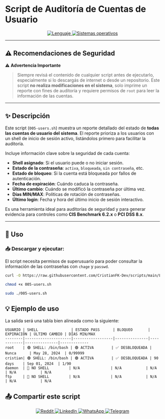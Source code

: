 # Script de Auditoría de Cuentas de Usuario

<p align="center">
    <a href="https://www.man7.org/linux/man-pages/man1/bash.1.html">
        <img src="https://img.shields.io/badge/Lenguaje-Bash-4EAA25?style=flat&logo=gnubash&labelColor=363D44" alt="Lenguaje">
    </a>
    <a href="https://www.debian.org/">
        <img src="https://img.shields.io/badge/OS-Linux%20%7C%20Debian-blue?style=flat&logoColor=b0c0c0&labelColor=363D44" alt="Sistemas operativos">
    </a>
</p>

---

## ⚠️ Recomendaciones de Seguridad

⚠️ **Advertencia Importante**
> Siempre revisá el contenido de cualquier script antes de ejecutarlo, especialmente si lo descargás de internet o desde un repositorio.
> Este script **no realiza modificaciones en el sistema**, solo imprime un reporte con fines de auditoría y requiere permisos de `root` para leer la información de las cuentas.

---

## ✨ Descripción

Este script (`005-users.sh`) muestra un reporte detallado del estado de **todas las cuentas de usuario del sistema**. El reporte prioriza a los usuarios con un shell de inicio de sesión activo, listándolos primero para facilitar la auditoría.

Incluye información clave sobre la seguridad de cada cuenta:

- **Shell asignado**: Si el usuario puede o no iniciar sesión.
- **Estado de la contraseña**: `activa`, `bloqueada`, `sin contraseña`, etc.
- **Estado de bloqueo**: Si la cuenta está bloqueada por fallos de autenticación.
- **Fecha de expiración**: Cuándo caduca la contraseña.
- **Último cambio**: Cuándo se modificó la contraseña por última vez.
- **Días MIN/MAX**: Políticas de rotación de contraseñas.
- **Último login**: Fecha y hora del último inicio de sesión interactivo.

Es una herramienta ideal para auditorías de seguridad y para generar evidencia para controles como **CIS Benchmark 6.2.x** o **PCI DSS 8.x**.

---

## 🚀 Uso

### 📥 Descargar y ejecutar:

El script necesita permisos de superusuario para poder consultar la información de las contraseñas con `chage` y `passwd`.

```bash
curl -O https://raw.githubusercontent.com/CristianFK-Dev/scripts/main/Linux/005-users.sh

chmod +x 005-users.sh

sudo ./005-users.sh
```

## 💡 Ejemplo de uso

La salida será una tabla bien alineada como la siguiente:

```
USUARIO | SHELL               | ESTADO PASS      | BLOQUEO       | EXPIRACIÓN | ÚLTIMO CAMBIO | DÍAS MIN/MAX
--------|---------------------|------------------|---------------|------------|---------------|-------------
root    | 🟢 SHELL: /bin/bash | 🟢 ACTIVA        | ✅ DESBLOQUEADA | Nunca      | May 28, 2024  | 0/99999
cristian| 🟢 SHELL: /bin/bash | 🟢 ACTIVA        | ✅ DESBLOQUEADA | 90 days    | Sep 01, 2024  | 1/90
daemon  | 🔴 NO SHELL         | N/A              | N/A           | N/A        | N/A           | N/A
ftp     | 🔴 NO SHELL         | N/A              | N/A           | N/A        | N/A           | N/A
```

## 📤 Compartir este script

<p align="center">
    <a href="https://www.reddit.com/submit?url=https://github.com/CristianFK-Dev/scripts/blob/main/Linux/005-users.sh">
        <img src="https://img.shields.io/badge/Compartir-FF4500?logo=reddit&logoColor=white" alt="Reddit" />
    </a>
    <a href="https://www.linkedin.com/sharing/share-offsite/?url=https://github.com/CristianFK-Dev/scripts/blob/main/Linux/005-users.sh">
        <img src="https://img.shields.io/badge/LinkedIn-Compartir-0077B5?style=flat&logo=linkedin" alt="LinkedIn" />
    </a>
    <a href="https://wa.me/?text=Revisá%20este%20script:%20https://github.com/CristianFK-Dev/scripts/blob/main/Linux/005-users.sh">
        <img src="https://img.shields.io/badge/Compartir-25D366?logo=whatsapp&logoColor=white" alt="WhatsApp" />
    </a>
    <a href="https://t.me/share/url?url=https://github.com/CristianFK-Dev/scripts/blob/main/Linux/005-users.sh">
        <img src="https://img.shields.io/badge/Compartir-0088CC?logo=telegram&logoColor=white" alt="Telegram" />
    </a>
</p>
